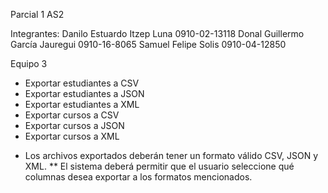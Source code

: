 Parcial 1 AS2

Integrantes:
Danilo Estuardo Itzep Luna 0910-02-13118
Donal Guillermo García Jauregui 0910-16-8065
Samuel Felipe Solis 0910-04-12850

Equipo 3
- Exportar estudiantes a CSV
- Exportar estudiantes a JSON
- Exportar estudiantes a XML
- Exportar cursos a CSV
- Exportar cursos a JSON
- Exportar cursos a XML

* Los archivos exportados deberán tener un formato válido CSV, JSON y XML.
** El sistema deberá permitir que el usuario seleccione qué columnas desea exportar a los formatos mencionados.
